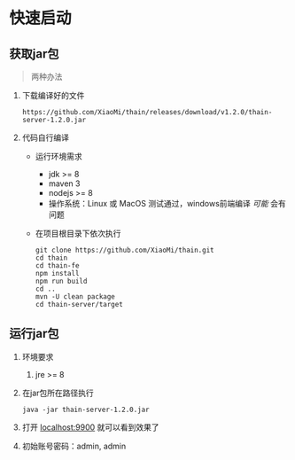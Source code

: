<!--
 Copyright (c) 2019, Xiaomi, Inc.  All rights reserved.
 This source code is licensed under the Apache License Version 2.0, which
 can be found in the LICENSE file in the root directory of this source tree.
-->

# 快速启动

## 获取jar包

> 两种办法

1. 下载编译好的文件

    ```text
    https://github.com/XiaoMi/thain/releases/download/v1.2.0/thain-server-1.2.0.jar
    ```

1. 代码自行编译

    - 运行环境需求
        - jdk >= 8
        - maven 3
        - nodejs >= 8
        - 操作系统：Linux 或 MacOS 测试通过，windows前端编译 *可能* 会有问题

    - 在项目根目录下依次执行

       ```shell
       git clone https://github.com/XiaoMi/thain.git
       cd thain
       cd thain-fe
       npm install
       npm run build
       cd ..
       mvn -U clean package
       cd thain-server/target
       ```

## 运行jar包

1. 环境要求

    1. jre >= 8

1. 在jar包所在路径执行

    ```shell
    java -jar thain-server-1.2.0.jar
    ```

1. 打开 [localhost:9900](http://localhost:9900) 就可以看到效果了

1. 初始账号密码：admin, admin
